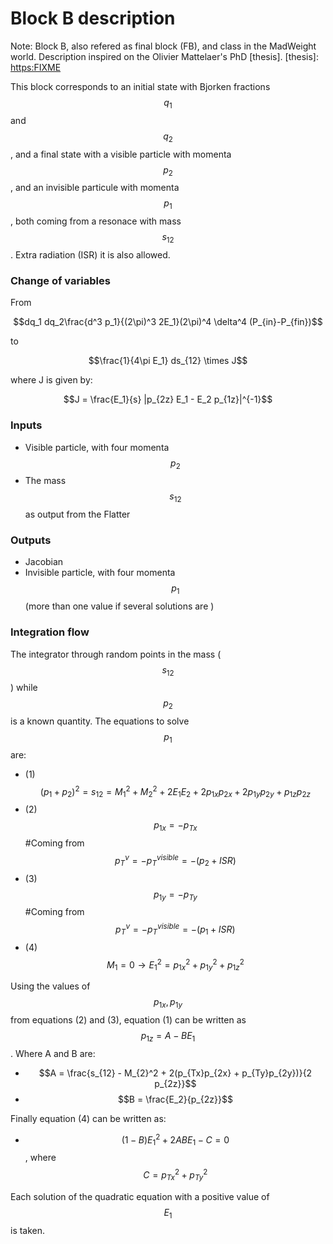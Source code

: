# Block B description
Note: Block B, also refered as final block (FB), and class in the MadWeight world. Description inspired on the Olivier Mattelaer's PhD [thesis]. 
[thesis]: <https:FIXME>

This block corresponds to an initial state with Bjorken fractions $$q_1$$ and $$q_2$$, and a final state with a visible particle with momenta $$p_2$$, and an invisible particule with momenta $$p_1$$, both coming from a resonace with mass $$s_{12}$$. Extra radiation (ISR) it is also allowed.

### Change of variables

From 

$$dq_1 dq_2\frac{d^3 p_1}{(2\pi)^3 2E_1}(2\pi)^4 \delta^4 (P_{in}-P_{fin})$$

to 

$$\frac{1}{4\pi E_1} ds_{12} \times J$$

where J is given by:

$$J = \frac{E_1}{s} |p_{2z} E_1 -  E_2 p_{1z}|^{-1}$$

### Inputs

- Visible particle, with four momenta $$p_2$$
- The mass $$s_{12}$$ as output from the Flatter

### Outputs

- Jacobian
- Invisible particle, with four momenta $$p_1$$ (more than one value if several solutions are )
    

### Integration flow

The integrator through random points in the mass ($$s_{12}$$) while $$p_2$$ is a known quantity. The equations to 
solve $$p_1$$ are:

- (1) $$(p_1 + p_2)^2 = s_{12} = M_{1}^{2} + M_{2}^2 + 2 E_1 E_2 + 2 p_{1x}p_{2x} + 2p_{1y}p_{2y} + p_{1z}p_{2z}$$
- (2) $$p_{1x} = - p_{Tx}$$ #Coming from $$p_{T}^{\nu} = -p_{T}^{visible} = - (p_2 + ISR)$$
- (3) $$p_{1y} = - p_{Ty}$$ #Coming from $$p_{T}^{\nu} = -p_{T}^{visible} = - (p_1 + ISR)$$
- (4) $$M_1 = 0 \to E_{1}^2 = p_{1x}^2 + p_{1y}^2 + p_{1z}^2$$

Using the values of $$p_{1x}, p_{1y}$$ from equations (2) and (3), equation (1) can be written as $$p_{1z} = A - B E_1$$. Where A and B are:

- $$A = \frac{s_{12} - M_{2}^2 + 2(p_{Tx}p_{2x} + p_{Ty}p_{2y})}{2 p_{2z}}$$
- $$B = \frac{E_2}{p_{2z}}$$

Finally equation (4) can be written as: 

- $$(1 - B) E_{1}^2 + 2AB E_1 - C = 0$$, where $$C = p_{Tx}^{2} + p_{Ty}^{2}$$

Each solution of the quadratic equation with a positive value of $$E_1$$ is taken.